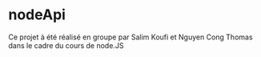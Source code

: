 # nodeApi

Ce projet à été réalisé en groupe par Salim Koufi et Nguyen Cong Thomas dans le cadre du cours de node.JS
